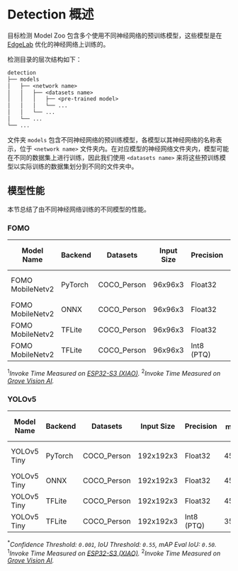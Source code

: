 # Detection 概述

目标检测 Model Zoo 包含多个使用不同神经网络的预训练模型，这些模型是在 [EdgeLab](https://github.com/Seeed-Studio/EdgeLab) 优化的神经网络上训练的。

检测目录的层次结构如下：

```txt
detection
├── models
│   ├── <network name>
│   │   ├── <datasets name>
│   │   │   ├── <pre-trained model>
│   │   │   └── ...
│   │   └── ...
│   └── ...
└── ...
```

文件夹 `models` 包含不同神经网络的预训练模型，各模型以其神经网络的名称表示，位于 `<network name>` 文件夹内。在对应模型的神经网络文件夹内，模型可能在不同的数据集上进行训练，因此我们使用 `<datasets name>` 来将这些预训练模型以实际训练的数据集划分到不同的文件夹中。


## 模型性能

本节总结了由不同神经网络训练的不同模型的性能。


### FOMO

| Model Name | Backend | Datasets | Input Size | Precision | F1 | FLOPs (M) | Parameters (M) | Invoking RAM (KiB) | Invoke Time (ms) | Link |
|--|--|--|--|--|--|--|--|--|--|--|
| FOMO MobileNetv2 | PyTorch | COCO_Person | 96x96x3 | Float32 | 69.0% | 7.00 | 0.40 | - | - | [Download (Seeed Studio)](https://files.seeedstudio.com/edgelab/model_zoo/detection/models/yolov5/COCO_Person/yolov5_tiny_1xb16_300e_coco_sha1_8efbba3dacd06a3ac5636fbed215358a501ed1b1.pth) |
| FOMO MobileNetv2 | ONNX | COCO_Person | 96x96x3 | Float32 | - | - | - | - | - | [Download (GitHub)](https://github.com/Seeed-Studio/edgelab-model-zoo/raw/dev/detection/models/fomo/COCO_Person/fomo_mobnetv2_0.35_x8_abl_coco_sha1_ae595ad0271e084dbd8b584ad7f71b1646d13d36.onnx) |
| FOMO MobileNetv2 | TFLite | COCO_Person | 96x96x3 | Float32 | - | - | - | - | - | [Download (GitHub)](https://github.com/Seeed-Studio/edgelab-model-zoo/raw/dev/detection/models/fomo/COCO_Person/fomo_mobnetv2_0.35_x8_abl_coco_float32_sha1_fef54aa3d4b38b09cc38d01f9d14022cc178d5de.tflite) |
| FOMO MobileNetv2 | TFLite | COCO_Person | 96x96x3 | Int8 (PTQ) | - | - | - | - | - | [Download (GitHub)](https://github.com/Seeed-Studio/edgelab-model-zoo/raw/dev/detection/models/fomo/COCO_Person/fomo_mobnetv2_0.35_x8_abl_coco_int8_sha1_b6f29c7486ed3d9cf6d64a5eb19ca3bd7328f25e.tflite) |

<sup>1</sup>*Invoke Time Measured on [ESP32-S3 (XIAO)](https://wiki.seeedstudio.com/xiao_esp32s3_getting_started/).* <sup>2</sup>*Invoke Time Measured on [Grove Vision AI](https://wiki.seeedstudio.com/Grove-Vision-AI-Module/).*


### YOLOv5

| Model Name | Backend | Datasets | Input Size | Precision | mAP<sup>*</sup> | FLOPs (M) | Parameters (M) | Invoking RAM (KiB) | Invoke Time (ms) | Link |
|--|--|--|--|--|--|--|--|--|--|--|
| YOLOv5 Tiny | PyTorch | COCO_Person | 192x192x3 | Float32 | 45.8% | 90.56 | 0.67 | - | - | [Download (Seeed Studio)](https://files.seeedstudio.com/edgelab/model_zoo/detection/models/yolov5/COCO_Person/yolov5_tiny_1xb16_300e_coco_sha1_8efbba3dacd06a3ac5636fbed215358a501ed1b1.pth) |
| YOLOv5 Tiny | ONNX | COCO_Person | 192x192x3 | Float32 | 45.8% | - | 0.67 | - | - | [Download (GitHub)](https://github.com/Seeed-Studio/edgelab-model-zoo/raw/dev/detection/models/yolov5/COCO_Person/yolov5_tiny_1xb16_300e_coco_sha1_cdb8b099a610d01b6e54715a76ef9757a2f86ffb.onnx) |
| YOLOv5 Tiny | TFLite | COCO_Person | 192x192x3 | Float32 | 45.8% | - | - | - | - | [Download (GitHub)](https://github.com/Seeed-Studio/edgelab-model-zoo/raw/dev/detection/models/yolov5/COCO_Person/yolov5_tiny_1xb16_300e_coco_float32_sha1_4ca1ba6b7c881cc8d4589462b22ee1fa5365d8f7.tflite) |
| YOLOv5 Tiny | TFLite | COCO_Person | 192x192x3 | Int8 (PTQ) | 35.0% | - | - | 352.48 | 893.62<sup>(2)</sup> | [Download (GitHub)](https://github.com/Seeed-Studio/edgelab-model-zoo/raw/dev/detection/models/yolov5/COCO_Person/yolov5_tiny_1xb16_300e_coco_int8_sha1_a39e1664b3cefcc31c9267e78594c7ee0cbacc64.tflite) |

<sup>*</sup>*Confidence Threshold: `0.001`, IoU Threshold: `0.55`, mAP Eval IoU: `0.50`.* <sup>1</sup>*Invoke Time Measured on [ESP32-S3 (XIAO)](https://wiki.seeedstudio.com/xiao_esp32s3_getting_started/).* <sup>2</sup>*Invoke Time Measured on [Grove Vision AI](https://wiki.seeedstudio.com/Grove-Vision-AI-Module/).*

